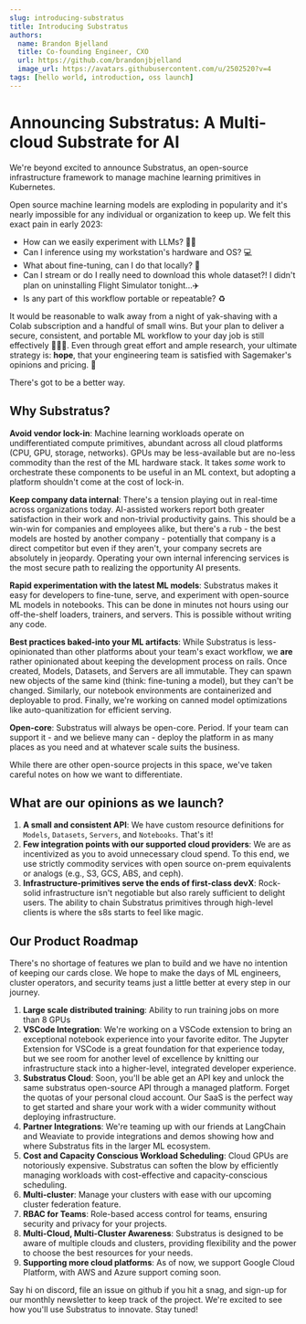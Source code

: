 ```yaml
---
slug: introducing-substratus
title: Introducing Substratus
authors:
  name: Brandon Bjelland
  title: Co-founding Engineer, CXO
  url: https://github.com/brandonjbjelland
  image_url: https://avatars.githubusercontent.com/u/2502520?v=4
tags: [hello world, introduction, oss launch]
---
```

# Announcing Substratus: A Multi-cloud Substrate for AI

We're beyond excited to announce Substratus, an open-source infrastructure
framework to manage machine learning primitives in Kubernetes.

Open source machine learning models are exploding in popularity and it's nearly
impossible for any individual or organization to keep up. We felt this exact
pain in early 2023:

* How can we easily experiment with LLMs? 👩‍🔬
* Can I inference using my workstation's hardware and OS? 💻
* What about fine-tuning, can I do that locally? 📏
* Can I stream or do I really need to download this whole dataset?! I didn't
  plan on uninstalling Flight Simulator tonight...✈️
* Is any part of this workflow portable or repeatable? ♻️

It would be reasonable to walk away from a night of yak-shaving with a Colab
subscription and a handful of small wins. But your plan to deliver a secure,
consistent, and portable ML workflow to your day job is still effectively
🤷🏾‍♀️. Even through great effort and ample research, your ultimate strategy
is: **hope**, that your engineering team is satisfied with Sagemaker's opinions
and pricing. 💸

There's got to be a better way.

## Why Substratus?

**Avoid vendor lock-in**: Machine learning workloads operate on undifferentiated
compute primitives, abundant across all cloud platforms (CPU, GPU, storage,
networks). GPUs may be less-available but are no-less commodity than the rest of
the ML hardware stack. It takes *some* work to orchestrate these components to
be useful in an ML context, but adopting a platform shouldn't come at the cost
of lock-in.

**Keep company data internal**: There's a tension playing out in real-time
across organizations today. AI-assisted workers report both greater satisfaction
in their work and non-trivial productivity gains. This should be a win-win for
companies and employees alike, but there's a rub - the best models are hosted by
another company - potentially that company is a direct competitor but even if
they aren't, your company secrets are absolutely in jeopardy. Operating your own
internal inferencing services is the most secure path to realizing the
opportunity AI presents.

**Rapid experimentation with the latest ML models**: Substratus makes it easy
for developers to fine-tune, serve, and experiment with open-source ML models in
notebooks. This can be done in minutes not hours using our off-the-shelf
loaders, trainers, and servers. This is possible without writing any code.

**Best practices baked-into your ML artifacts**: While Substratus is
less-opinionated than other platforms about your team's exact workflow, we
**are** rather opinionated about keeping the development process on rails. Once
created, Models, Datasets, and Servers are all immutable. They can spawn new
objects of the same kind (think: fine-tuning a model), but they can't be
changed. Similarly, our notebook environments are containerized and deployable
to prod. Finally, we're working on canned model optimizations like
auto-quanitization for efficient serving.

**Open-core**: Substratus will always be open-core. Period. If your team can
support it - and we believe many can - deploy the platform in as many places as
you need and at whatever scale suits the business.

While there are other open-source projects in this space, we've taken careful
notes on how we want to differentiate.

## What are our opinions as we launch?

1. **A small and consistent API**: We have custom resource definitions for
   `Models`, `Datasets`, `Servers`, and `Notebooks`. That's it!
2. **Few integration points with our supported cloud providers**: We are as
   incentivized as you to avoid unnecessary cloud spend. To this end, we use
   strictly commodity services with open source on-prem equivalents or analogs
   (e.g., S3, GCS, ABS, and ceph).
3. **Infrastructure-primitives serve the ends of first-class devX**: Rock-solid
   infrastructure isn't negotiable but also rarely sufficient to delight users.
   The ability to chain Substratus primitives through high-level clients is
   where the s8s starts to feel like magic.

## Our Product Roadmap

There's no shortage of features we plan to build and we have no intention of
keeping our cards close. We hope to make the days of ML engineers, cluster
operators, and security teams just a little better at every step in our journey.

<!-- TODO(bjb): separate out product from project roadmap items -->

1. **Large scale distributed training**: Ability to run training jobs on more
   than 8 GPUs
1. **VSCode Integration**: We're working on a VSCode extension to bring an
   exceptional notebook experience into your favorite editor. The Jupyter
   Extension for VSCode is a great foundation for that experience today, but we
   see room for another level of excellence by knitting our infrastructure stack
   into a higher-level, integrated developer experience.
2. **Substratus Cloud**: Soon, you'll be able get an API key and unlock the same
   substratus open-source API through a managed platform. Forget the quotas of
   your personal cloud account. Our SaaS is the perfect way to get started and
   share your work with a wider community without deploying infrastructure.
3. **Partner Integrations**: We're teaming up with our friends at LangChain and
   Weaviate to provide integrations and demos showing how and where Substratus
   fits in the larger ML ecosystem.
4. **Cost and Capacity Conscious Workload Scheduling**: Cloud GPUs are
   notoriously expensive. Substratus can soften the blow by efficiently managing
   workloads with cost-effective and capacity-conscious scheduling.
5. **Multi-cluster**: Manage your clusters with ease with our upcoming cluster
   federation feature.
6. **RBAC for Teams**: Role-based access control for teams, ensuring security
   and privacy for your projects.
7. **Multi-Cloud, Multi-Cluster Awareness**: Substratus is designed to be aware
of multiple clouds and clusters, providing flexibility and the power to choose
the best resources for your needs.
8. **Supporting more cloud platforms**: As of now, we support Google Cloud
Platform, with AWS and Azure support coming soon.

Say hi on discord, file an issue on github if you hit a snag, and sign-up for our
monthly newsletter to keep track of the project. We're excited to see how you'll
use Substratus to innovate. Stay tuned!
